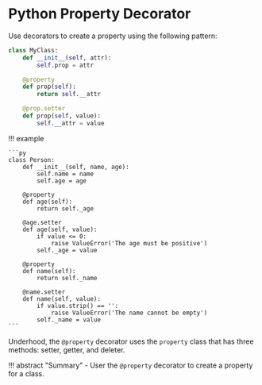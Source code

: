# Python Property Decorator

Use decorators to create a property using the following pattern:

```py
class MyClass:
    def __init__(self, attr):
        self.prop = attr

    @property
    def prop(self):
        return self.__attr

    @prop.setter
    def prop(self, value):
        self.__attr = value
```

!!! example

    ```py
    class Person:
        def __init__(self, name, age):
            self.name = name
            self.age = age

        @property
        def age(self):
            return self._age

        @age.setter
        def age(self, value):
            if value <= 0:
                raise ValueError('The age must be positive')
            self._age = value

        @property
        def name(self):
            return self._name

        @name.setter
        def name(self, value):
            if value.strip() == '':
                raise ValueError('The name cannot be empty')
            self._name = value
    ```

Underhood, the `@property` decorator uses the `property` class that has three methods: setter, getter, and deleter.

!!! abstract "Summary"
    - User the `@property` decorator to create a property for a class.